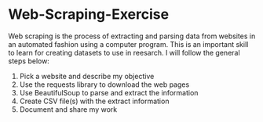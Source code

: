 # Web-Scraping-Exercise <br />
Web scraping is the process of extracting and parsing data from websites in an automated fashion using a computer program. This is an important skill to learn for creating datasets to use in reesarch. I will follow the general steps below: <br />
1) Pick a website and describe my objective <br />
2) Use the requests library to download the web pages <br />
3) Use BeautifulSoup to parse and extract the information <br />
4) Create CSV file(s) with the extract information <br />
5) Document and share my work 
